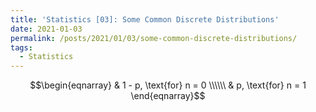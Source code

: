 ```yaml
---
title: 'Statistics [03]: Some Common Discrete Distributions'
date: 2021-01-03
permalink: /posts/2021/01/03/some-common-discrete-distributions/
tags:
  - Statistics
---
```



$$\begin{eqnarray} 
& 1 - p, \text{for} n = 0   \\\\\\
& p, \text{for} n = 1 
\end{eqnarray}$$
